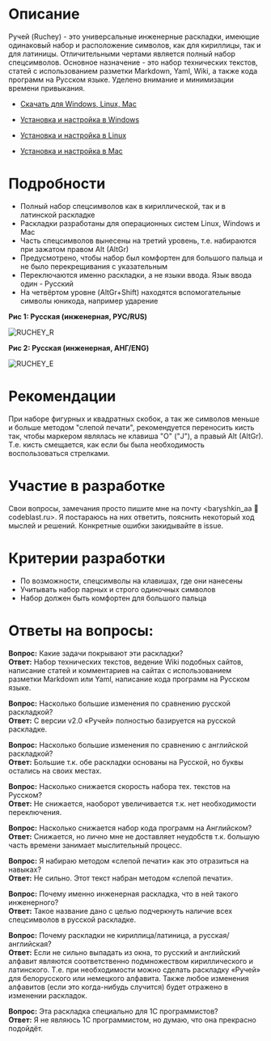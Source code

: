# Описание
Ручей (Ruchey) - это универсальные инженерные раскладки, имеющие одинаковый набор и расположение символов, как для кириллицы, так и для латиницы. Отличительными чертами является полный набор спецсимволов. Основное назначение - это набор технических текстов, статей с использованием разметки Markdown, Yaml, Wiki, а также кода программ на Русском языке. Уделено внимание и минимизации времени привыкания.

* [Скачать для Windows, Linux, Mac](https://github.com/A-Projects/Ruchey/releases/)

* [Установка и настройка в Windows](https://github.com/A-Projects/Ruchey/wiki/%D0%A3%D1%81%D1%82%D0%B0%D0%BD%D0%BE%D0%B2%D0%BA%D0%B0-%D0%B8-%D0%BD%D0%B0%D1%81%D1%82%D1%80%D0%BE%D0%B9%D0%BA%D0%B0-%D0%B2-Windows)

* [Установка и настройка в Linux](https://github.com/A-Projects/Ruchey/wiki/%D0%A3%D1%81%D1%82%D0%B0%D0%BD%D0%BE%D0%B2%D0%BA%D0%B0-%D0%B8-%D0%BD%D0%B0%D1%81%D1%82%D1%80%D0%BE%D0%B9%D0%BA%D0%B0-%D0%B2-Linux)

* [Установка и настройка в Mac](https://github.com/A-Projects/Ruchey/wiki/%D0%A3%D1%81%D1%82%D0%B0%D0%BD%D0%BE%D0%B2%D0%BA%D0%B0-%D0%B8-%D0%BD%D0%B0%D1%81%D1%82%D1%80%D0%BE%D0%B9%D0%BA%D0%B0-%D0%B2-Mac)

# Подробности
* Полный набор спецсимволов как в кириллической, так и в латинской раскладке
* Раскладки разработаны для операционных систем Linux, Windows и Mac
* Часть спецсимволов вынесены на третий уровень, т.е. набираются при зажатом правом Alt (AltGr)
* Предусмотрено, чтобы набор был комфортен для большого пальца и не было перекрещивания с указательным
* Переключаются именно раскладки, а не языки ввода. Язык ввода один - Русский
* На четвёртом уровне (AltGr+Shift) находятся вспомогательные символы юникода, например ударение

**Рис 1: Русская (инженерная, РУС/RUS)**

![RUCHEY_R](https://user-images.githubusercontent.com/38563625/200638420-5bac3313-bdde-4759-8b21-57ac3076c2e3.png)

**Рис 2: Русская (инженерная, АНГ/ENG)**

![RUCHEY_E](https://user-images.githubusercontent.com/38563625/200638436-842f6017-2e7c-48f5-881d-b4a3f4429fa8.png)

# Рекомендации
При наборе фигурных и квадратных скобок, а так же символов меньше и больше методом "слепой печати", рекомендуется переносить кисть так, чтобы маркером являлась не клавиша "О" ("J"), а правый Alt (AltGr). Т.е. кисть смещается, как если бы была необходимость воспользоваться стрелками.

# Участие в разработке
Свои вопросы, замечания просто пишите мне на почту <baryshkin_aa :dog: codeblast.ru>. Я постараюсь на них ответить, пояснить некоторый ход мыслей и решений. Конкретные ошибки закидывайте в issue.

# Критерии разработки
* По возможности, спецсимволы на клавишах, где они нанесены
* Учитывать набор парных и строго одиночных символов
* Набор должен быть комфортен для большого пальца

# Ответы на вопросы:
**Вопрос:** Какие задачи покрывают эти раскладки?  
**Ответ:** Набор технических текстов, ведение Wiki подобных сайтов, написание статей и комментариев на сайтах с использованием разметки Markdown или Yaml, написание кода программ на Русском языке.

**Вопрос:** Насколько большие изменения по сравнению русской раскладкой?  
**Ответ:** С версии v2.0 «Ручей» полностью базируется на русской раскладке.

**Вопрос:** Насколько большие изменения по сравнению с английской раскладкой?  
**Ответ:** Большие т.к. обе раскладки основаны на Русской, но буквы остались на своих местах.

**Вопрос:** Насколько снижается скорость набора тех. текстов на Русском?  
**Ответ:** Не снижается, наоборот увеличивается т.к. нет необходимости переключения.

**Вопрос:** Насколько снижается набор кода программ на Английском?  
**Ответ:** Снижается, но лично мне не доставляет неудобств т.к. большую часть времени занимает мыслительный процесс.

**Вопрос:** Я набираю методом «слепой печати» как это отразиться на навыках?  
**Ответ:** Не сильно. Этот текст набран методом «слепой печати».

**Вопрос:** Почему именно инженерная раскладка, что в ней такого инженерного?  
**Ответ:** Такое название дано с целью подчеркнуть наличие всех спецсимволов в русской раскладке.

**Вопрос:** Почему раскладки не кириллица/латиница, а русская/английская?  
**Ответ:** Если не сильно выпадать из окна, то русский и английский алфавит являются соответственно подмножеством кириллического и латинского. Т.е. при необходимости можно сделать раскладку «Ручей» для белорусского или немецкого алфавита. Также любое изменения алфавитов (если это когда-нибудь случится) будет отражено в изменении раскладок.

**Вопрос:** Эта раскладка специально для 1С программистов?  
**Ответ:** Я не являюсь 1С программистом, но думаю, что она прекрасно подойдёт.
